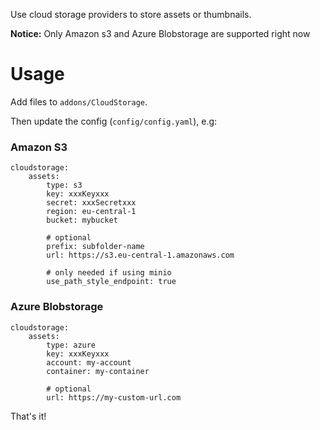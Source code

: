 Use cloud storage providers to store assets or thumbnails.

**Notice:** Only Amazon s3 and Azure Blobstorage are supported right now

# Usage

Add files to `addons/CloudStorage`.

Then update the config (`config/config.yaml`), e.g:

### Amazon S3

```
cloudstorage:
    assets:
        type: s3
        key: xxxKeyxxx
        secret: xxxSecretxxx
        region: eu-central-1
        bucket: mybucket

        # optional
        prefix: subfolder-name
        url: https://s3.eu-central-1.amazonaws.com
        
        # only needed if using minio
        use_path_style_endpoint: true
```

### Azure Blobstorage

```
cloudstorage:
    assets:
        type: azure
        key: xxxKeyxxx
        account: my-account
        container: my-container

        # optional
        url: https://my-custom-url.com
```

That's it!

